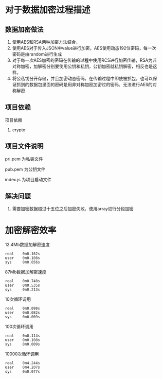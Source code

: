 # 对于数据加密过程描述
## 数据加密做法
1. 使用AES和RSA两种加密方法结合。
2. 使用AES对于传入JSON中value进行加密，AES使用动态192位密码，每一次密码是由random进行生成
3. 对于每一次AES加密的密码在传输的过程中使用RCS进行加密传输，RSA为非对称加密，加解密分别要使用公钥和私钥，公钥加密就私钥解密，相反也是这样。
4. 将公私钥分开存储，并且加密动态密码，在传输过程中即使被抓包，也可以保证抓到的数据包里面的密码是用非对称加密加密过的密码，无法进行AES的对称解密

## 项目依赖
项目依赖
1. crypto

## 项目文件说明
pri.pem 为私钥文件

pub.pem 为公钥文件

index.js 为项目启动文件

## 解决问题
1. 需要加密数据超过十五位之后加密失败，使用array进行分段加密

# 加密解密效率
12.4Mb数据加解密速度  


    real    0m0.162s
    user    0m0.108s
    sys     0m0.056s

87Mb数据加解密速度


    real    0m0.740s
    user    0m0.535s
    sys     0m0.213s

10次循环调用

    real    0m0.090s
    user    0m0.082s
    sys     0m0.009s

100次循环调用

    real    0m0.114s
    user    0m0.108s
    sys     0m0.009s

10000次循环调用

    real    0m4.244s
    user    0m4.207s
    sys     0m0.077s